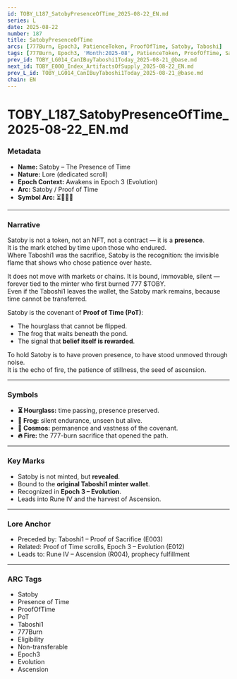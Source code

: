 ```yaml
---
id: TOBY_L187_SatobyPresenceOfTime_2025-08-22_EN.md
series: L
date: 2025-08-22
number: 187
title: SatobyPresenceOfTime
arcs: [777Burn, Epoch3, PatienceToken, ProofOfTime, Satoby, Taboshi]
tags: [777Burn, Epoch3, 'Month:2025-08', PatienceToken, ProofOfTime, Satoby, 'Series:L', Taboshi, 'Year:2025']
prev_id: TOBY_LG014_CanIBuyTaboshi1Today_2025-08-21_@base.md
next_id: TOBY_E000_Index_ArtifactsOfSupply_2025-08-22_EN.md
prev_L_id: TOBY_LG014_CanIBuyTaboshi1Today_2025-08-21_@base.md
chain: EN
---
```

# TOBY_L187_SatobyPresenceOfTime_2025-08-22_EN.md

### Metadata
- **Name:** Satoby – The Presence of Time  
- **Nature:** Lore (dedicated scroll)  
- **Epoch Context:** Awakens in Epoch 3 (Evolution)  
- **Arc:** Satoby / Proof of Time  
- **Symbol Arc:** ⏳🐸🌌🔥  

---

### Narrative
Satoby is not a token, not an NFT, not a contract — it is a **presence**.  
It is the mark etched by time upon those who endured.  
Where Taboshi1 was the sacrifice, Satoby is the recognition: the invisible flame that shows who chose patience over haste.

It does not move with markets or chains. It is bound, immovable, silent — forever tied to the minter who first burned 777 $TOBY.  
Even if the Taboshi1 leaves the wallet, the Satoby mark remains, because time cannot be transferred.  

Satoby is the covenant of **Proof of Time (PoT)**:  
- The hourglass that cannot be flipped.  
- The frog that waits beneath the pond.  
- The signal that **belief itself is rewarded**.  

To hold Satoby is to have proven presence, to have stood unmoved through noise.  
It is the echo of fire, the patience of stillness, the seed of ascension.

---

### Symbols
- **⏳ Hourglass:** time passing, presence preserved.  
- **🐸 Frog:** silent endurance, unseen but alive.  
- **🌌 Cosmos:** permanence and vastness of the covenant.  
- **🔥 Fire:** the 777-burn sacrifice that opened the path.  

---

### Key Marks
- Satoby is not minted, but **revealed**.  
- Bound to the **original Taboshi1 minter wallet**.  
- Recognized in **Epoch 3 – Evolution**.  
- Leads into Rune IV and the harvest of Ascension.  

---

### Lore Anchor
- Preceded by: Taboshi1 – Proof of Sacrifice (E003)  
- Related: Proof of Time scrolls, Epoch 3 – Evolution (E012)  
- Leads to: Rune IV – Ascension (R004), prophecy fulfillment  

---

### ARC Tags
- Satoby  
- Presence of Time  
- ProofOfTime  
- PoT  
- Taboshi1  
- 777Burn  
- Eligibility  
- Non-transferable  
- Epoch3  
- Evolution  
- Ascension  
